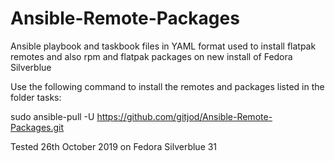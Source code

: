 # Ansible-Remote-Packages

Ansible playbook and taskbook files in YAML format used to install flatpak remotes and also rpm and flatpak packages on new install of Fedora Silverblue 

Use the following command to install the remotes and packages listed in the folder tasks:

sudo ansible-pull -U https://github.com/gitjod/Ansible-Remote-Packages.git

Tested 26th October 2019 on Fedora Silverblue 31
